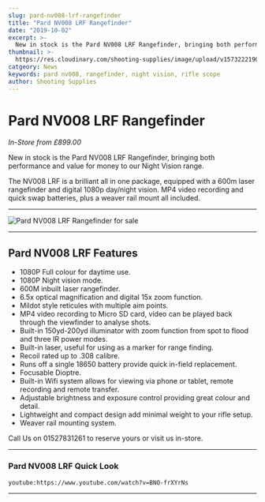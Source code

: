 ```yaml
---
slug: pard-nv008-lrf-rangefinder
title: "Pard NV008 LRF Rangefinder"
date: "2019-10-02"
excerpt: >-
  New in stock is the Pard NV008 LRF Rangefinder, bringing both performance and value for money to our Night Vision range.
thumbnail: >-
  https://res.cloudinary.com/shooting-supplies/image/upload/v1573222190/Blog/Pard-NV008-LRF-Rangefinder.jpg
catgeory: News
keywords: pard nv008, rangefinder, night vision, rifle scope
author: Shooting Supplies
---
```


# **Pard NV008 LRF Rangefinder**

_In-Store from £899.00_

New in stock is the Pard NV008 LRF Rangefinder, bringing both performance and value for money to our Night Vision range.

The NV008 LRF is a brilliant all in one package, equipped with a 600m laser rangefinder and digital 1080p day/night vision. MP4 video recording and quick swap batteries, plus a weaver rail mount all included.

****

![Pard NV008 LRF Rangefinder for sale](https://res.cloudinary.com/shooting-supplies/image/upload/v1573222190/Blog/Pard-NV008-LRF-Rangefinder.jpg)

****

## **Pard NV008 LRF Features**

- 1080P Full colour for daytime use.
- 1080P Night vision mode.
- 600M inbuilt laser rangefinder.
- 6.5x optical magnification and digital 15x zoom function.
- Mildot style reticules with multiple aim points.
- MP4 video recording to Micro SD card, video can be played back through the viewfinder to analyse shots.
- Built-in 150yd-200yd illuminator with zoom function from spot to flood and three IR power modes.
- Built-in laser, useful for using as a marker for range finding.
- Recoil rated up to .308 calibre.
- Runs off a single 18650 battery provide quick in-field replacement.
- Focusable Dioptre.
- Built-in Wifi system allows for viewing via phone or tablet, remote recording and remote transfer.
- Adjustable brightness and exposure control providing great colour and detail.
- Lightweight and compact design add minimal weight to your rifle setup.
- Weaver rail mounting system.

Call Us on 01527831261 to reserve yours or visit us in-store.

****

### Pard NV008 LRF Quick Look

`youtube:https://www.youtube.com/watch?v=BNO-frXYrNs`

****
